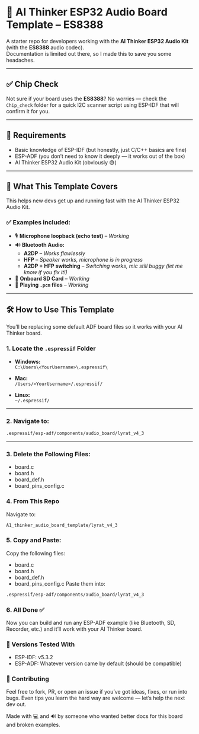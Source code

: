 # 🧠 AI Thinker ESP32 Audio Board Template – ES8388

A starter repo for developers working with the **AI Thinker ESP32 Audio Kit** (with the **ES8388** audio codec).  
Documentation is limited out there, so I made this to save you some headaches.

---

## ✅ Chip Check

Not sure if your board uses the **ES8388**? No worries — check the `Chip_check` folder for a quick I2C scanner script using ESP-IDF that will confirm it for you.

---

## 🔧 Requirements

- Basic knowledge of ESP-IDF (but honestly, just C/C++ basics are fine)
- ESP-ADF (you don’t need to know it deeply — it works out of the box)
- AI Thinker ESP32 Audio Kit (obviously 😅)

---

## 🚀 What This Template Covers

This helps new devs get up and running fast with the AI Thinker ESP32 Audio Kit.

### ✅ Examples included:

- 🎙️ **Microphone loopback (echo test)** – *Working*
- 🔊 **Bluetooth Audio:**
  - **A2DP** – *Works flawlessly*
  - **HFP** – *Speaker works, microphone is in progress*
  - **A2DP + HFP switching** – *Switching works, mic still buggy (let me know if you fix it!)*
- 💾 **Onboard SD Card** – *Working*
- 📁 **Playing `.pcm` files** – *Working*

---

## 🛠️ How to Use This Template

You’ll be replacing some default ADF board files so it works with your AI Thinker board.

### 1. Locate the `.espressif` Folder

- **Windows:**  
  `C:\Users\<YourUsername>\.espressif\`

- **Mac:**  
  `/Users/<YourUsername>/.espressif/`

- **Linux:**  
  `~/.espressif/`

---

### 2. Navigate to:

```bash
.espressif/esp-adf/components/audio_board/lyrat_v4_3
```
---

### 3. Delete the Following Files:
* board.c
* board.h
* board_def.h
* board_pins_config.c

### 4. From This Repo
Navigate to:

```bash
A1_thinker_audio_board_template/lyrat_v4_3
```
### 5. Copy and Paste:
Copy the following files:

* board.c
* board.h
* board_def.h
* board_pins_config.c
Paste them into:

```bash
.espressif/esp-adf/components/audio_board/lyrat_v4_3
```
### 6. All Done ✅
Now you can build and run any ESP-ADF example (like Bluetooth, SD, Recorder, etc.) and it’ll work with your AI Thinker board.

### 📌 Versions Tested With
* ESP-IDF: v5.3.2
* ESP-ADF: Whatever version came by default (should be compatible)

### 🤝 Contributing
Feel free to fork, PR, or open an issue if you’ve got ideas, fixes, or run into bugs. Even tips you learn the hard way are welcome — let’s help the next dev out.

Made with 💻 and 🔊 by someone who wanted better docs for this board and broken examples.
